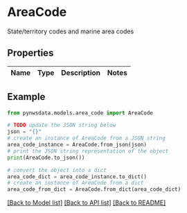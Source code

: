 # AreaCode

State/territory codes and marine area codes

## Properties

Name | Type | Description | Notes
------------ | ------------- | ------------- | -------------

## Example

```python
from pynwsdata.models.area_code import AreaCode

# TODO update the JSON string below
json = "{}"
# create an instance of AreaCode from a JSON string
area_code_instance = AreaCode.from_json(json)
# print the JSON string representation of the object
print(AreaCode.to_json())

# convert the object into a dict
area_code_dict = area_code_instance.to_dict()
# create an instance of AreaCode from a dict
area_code_from_dict = AreaCode.from_dict(area_code_dict)
```
[[Back to Model list]](../README.md#documentation-for-models) [[Back to API list]](../README.md#documentation-for-api-endpoints) [[Back to README]](../README.md)


